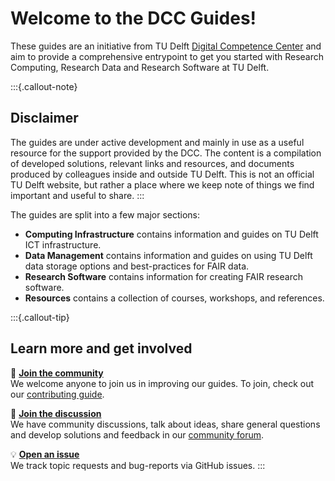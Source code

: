 # Welcome to the DCC Guides!
These guides are an initiative from TU Delft [Digital Competence Center](/docs/community/dcc.md) and aim to provide a comprehensive entrypoint to get you started with Research Computing, Research Data and Research Software at TU Delft. 

:::{.callout-note} 
## **Disclaimer**

The guides are under active development and mainly in use as a useful resource for the support provided by the DCC. The content is a compilation of developed solutions, relevant links and resources, and documents produced by colleagues inside and outside TU Delft. This is not an official TU Delft website, but rather a place where we keep note of things we find important and useful to share.
:::

The guides are split into a few major sections:

- **Computing Infrastructure** contains information and guides on TU Delft ICT infrastructure.
- **Data Management** contains information and guides on using TU Delft data storage options and best-practices for FAIR data. 
- **Research Software** contains information for creating FAIR research software.
- **Resources** contains a collection of courses, workshops, and references.


:::{.callout-tip} 
## **Learn more and get involved**

🙌 [**Join the community**](CONTRIBUTING.md)  
We welcome anyone to join us in improving our guides. To join, check out our [contributing guide](CONTRIBUTING.md).

💬 [**Join the discussion**](https://github.com/TU-Delft-DCC/TU-Delft-DCC.github.io/discussions)  
We have community discussions, talk about ideas, share general questions and develop solutions and feedback in our [community forum](https://github.com/TU-Delft-DCC/TU-Delft-DCC.github.io/discussions).

💡 [**Open an issue**](https://github.com/TU-Delft-DCC/TU-Delft-DCC.github.io/issues/new/choose)  
We track topic requests and bug-reports via GitHub issues.
:::